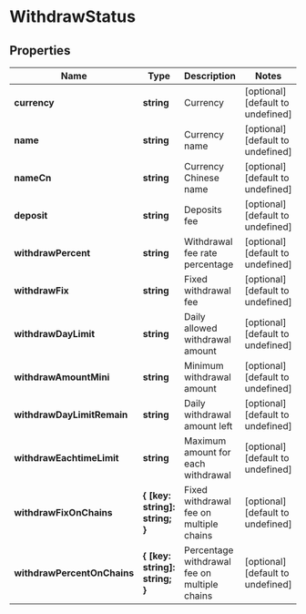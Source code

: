 # WithdrawStatus

## Properties

Name | Type | Description | Notes
------------ | ------------- | ------------- | -------------
**currency** | **string** | Currency | [optional] [default to undefined]
**name** | **string** | Currency name | [optional] [default to undefined]
**nameCn** | **string** | Currency Chinese name | [optional] [default to undefined]
**deposit** | **string** | Deposits fee | [optional] [default to undefined]
**withdrawPercent** | **string** | Withdrawal fee rate percentage | [optional] [default to undefined]
**withdrawFix** | **string** | Fixed withdrawal fee | [optional] [default to undefined]
**withdrawDayLimit** | **string** | Daily allowed withdrawal amount | [optional] [default to undefined]
**withdrawAmountMini** | **string** | Minimum withdrawal amount | [optional] [default to undefined]
**withdrawDayLimitRemain** | **string** | Daily withdrawal amount left | [optional] [default to undefined]
**withdrawEachtimeLimit** | **string** | Maximum amount for each withdrawal | [optional] [default to undefined]
**withdrawFixOnChains** | **{ [key: string]: string; }** | Fixed withdrawal fee on multiple chains | [optional] [default to undefined]
**withdrawPercentOnChains** | **{ [key: string]: string; }** | Percentage withdrawal fee on multiple chains | [optional] [default to undefined]

